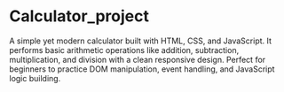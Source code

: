 # Calculator_project
A simple yet modern calculator built with HTML, CSS, and JavaScript. It performs basic arithmetic operations like addition, subtraction, multiplication, and division with a clean responsive design. Perfect for beginners to practice DOM manipulation, event handling, and JavaScript logic building.
